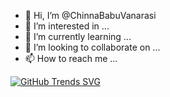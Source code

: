 - 👋 Hi, I’m @ChinnaBabuVanarasi
- 👀 I’m interested in ...
- 🌱 I’m currently learning ...
- 💞️ I’m looking to collaborate on ...
- 📫 How to reach me ...

<!---
ChinnaBabuVanarasi/ChinnaBabuVanarasi is a ✨ special ✨ repository because its `README.md` (this file) appears on your GitHub profile.
You can click the Preview link to take a look at your changes.
--->
[![GitHub Trends SVG](https://api.githubtrends.io/user/svg/ChinnaBabuVanarasi/langs)](https://githubtrends.io)
